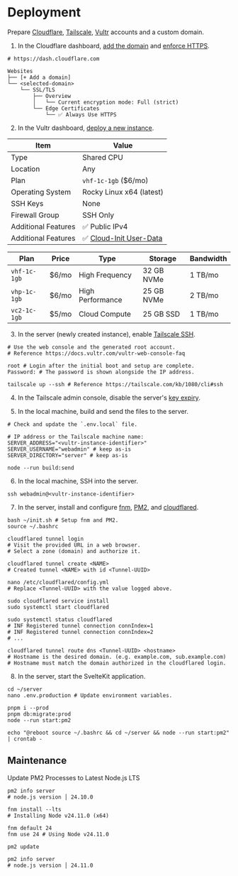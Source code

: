 # Deployment

Prepare [Cloudflare], [Tailscale], [Vultr] accounts and a custom domain.

[Cloudflare]: https://www.cloudflare.com/
[Tailscale]: https://tailscale.com/
[Vultr]: https://www.vultr.com/

1. In the Cloudflare dashboard, [add the domain] and [enforce HTTPS].

[add the domain]: https://developers.cloudflare.com/fundamentals/setup/manage-domains/add-site/
[enforce HTTPS]: https://developers.cloudflare.com/ssl/edge-certificates/additional-options/always-use-https/

```
# https://dash.cloudflare.com

Websites
├── [+ Add a domain]
└── <selected-domain>
    └── SSL/TLS
        ├── Overview
        │   └── Current encryption mode: Full (strict)
        └── Edge Certificates
            └── ✅ Always Use HTTPS
```

2. In the Vultr dashboard, [deploy a new instance].

[deploy a new instance]: https://my.vultr.com/deploy/

| Item                | Value                     |
| ------------------- | ------------------------- |
| Type                | Shared CPU                |
| Location            | Any                       |
| Plan                | `vhf-1c-1gb` ($6/mo)      |
| Operating System    | Rocky Linux x64 (latest)  |
| SSH Keys            | None                      |
| Firewall Group      | SSH Only                  |
| Additional Features | ✅ Public IPv4            |
| Additional Features | ✅ [Cloud-Init User-Data] |

| Plan         | Price | Type             | Storage    | Bandwidth |
| ------------ | ----- | ---------------- | ---------- | --------- |
| `vhf-1c-1gb` | $6/mo | High Frequency   | 32 GB NVMe | 1 TB/mo   |
| `vhp-1c-1gb` | $6/mo | High Performance | 25 GB NVMe | 2 TB/mo   |
| `vc2-1c-1gb` | $5/mo | Cloud Compute    | 25 GB SSD  | 1 TB/mo   |

[Cloud-Init User-Data]: ./cloud-init.yml

3. In the server (newly created instance), enable [Tailscale SSH].

[Tailscale SSH]: https://tailscale.com/kb/1193/tailscale-ssh

```shell
# Use the web console and the generated root account.
# Reference https://docs.vultr.com/vultr-web-console-faq

root # Login after the initial boot and setup are complete.
Password: # The password is shown alongside the IP address.

tailscale up --ssh # Reference https://tailscale.com/kb/1080/cli#ssh
```

4. In the Tailscale admin console, disable the server's [key expiry].

[key expiry]: https://tailscale.com/kb/1028/key-expiry#disabling-key-expiry

5. In the local machine, build and send the files to the server.

```properties
# Check and update the `.env.local` file.

# IP address or the Tailscale machine name:
SERVER_ADDRESS="<vultr-instance-identifier>"
SERVER_USERNAME="webadmin" # keep as-is
SERVER_DIRECTORY="server" # keep as-is
```

```shell
node --run build:send
```

6. In the local machine, SSH into the server.

```shell
ssh webadmin@<vultr-instance-identifier>
```

7. In the server, install and configure [fnm], [PM2], and [cloudflared].

[fnm]: https://github.com/Schniz/fnm#readme
[PM2]: https://pm2.keymetrics.io/
[cloudflared]: https://github.com/cloudflare/cloudflared#readme

<!-- Cannot install fnm using `su` or `sudo -u` in runcmd. -->
<!-- Reference https://github.com/Schniz/fnm/issues/1315 -->

```shell
bash ~/init.sh # Setup fnm and PM2.
source ~/.bashrc

cloudflared tunnel login
# Visit the provided URL in a web browser.
# Select a zone (domain) and authorize it.

cloudflared tunnel create <NAME>
# Created tunnel <NAME> with id <Tunnel-UUID>

nano /etc/cloudflared/config.yml
# Replace <Tunnel-UUID> with the value logged above.

sudo cloudflared service install
sudo systemctl start cloudflared

sudo systemctl status cloudflared
# INF Registered tunnel connection connIndex=1
# INF Registered tunnel connection connIndex=2
# ...

cloudflared tunnel route dns <Tunnel-UUID> <hostname>
# Hostname is the desired domain. (e.g. example.com, sub.example.com)
# Hostname must match the domain authorized in the cloudflared login.
```

8. In the server, start the SvelteKit application.

```shell
cd ~/server
nano .env.production # Update environment variables.

pnpm i --prod
pnpm db:migrate:prod
node --run start:pm2

echo "@reboot source ~/.bashrc && cd ~/server && node --run start:pm2" | crontab -
```

## Maintenance

Update PM2 Processes to Latest Node.js LTS

```shell
pm2 info server
# node.js version │ 24.10.0

fnm install --lts
# Installing Node v24.11.0 (x64)

fnm default 24
fnm use 24 # Using Node v24.11.0

pm2 update

pm2 info server
# node.js version │ 24.11.0
```
